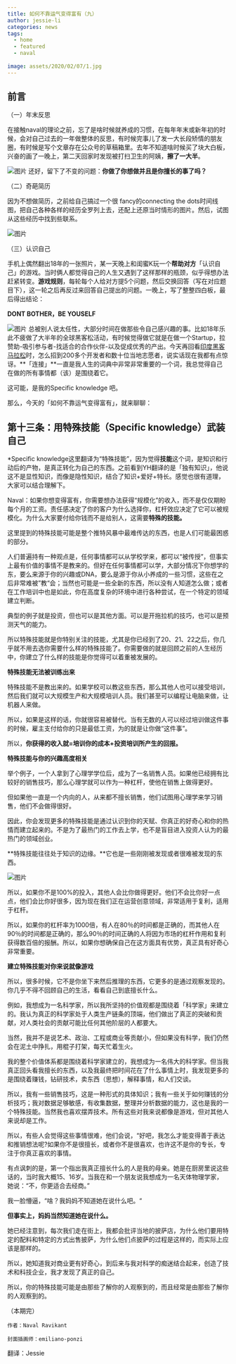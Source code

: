 ```yaml
---
title: 如何不靠运气变得富有（九）
author: jessie-li
categories: news
tags:
  - home
  - featured
  - naval
 
image: assets/2020/02/07/1.jpg
---
```

## 前言
（一）年末反思

在接触naval的理论之前，忘了是啥时候就养成的习惯，在每年年末或新年初的时候，会对自己过去的一年做整体的反思，有时候完事儿了发一大长段矫情的朋友圈，有时候是写个文章存在公众号的草稿箱里。去年不知道啥时候买了块大白板，兴奋的画了一晚上，第二天回家时发现被打扫卫生的阿姨，**擦了一大半**。

![图片](/assets/2020/02/07/2.png) 
还好，留下了不变的问题：**你做了你想做并且是你擅长的事了吗？**

（二）奇葩简历

因为不想做简历，之前给自己搞过一个很 fancy的connecting the dots时间线图，把自己各种各样的经历全罗列上去，还配上还原当时情形的图片。然后，试图从这些经历中找到些联系。

![图片](/assets/2020/02/07/3.png) 

（三）认识自己

手机上偶然翻出18年的一张照片，某一天晚上和闺蜜K玩一个**帮助对方**「认识自己」的游戏。当时俩人都觉得自己的人生又遇到了这样那样的瓶颈，似乎得想办法赶紧转变。**游戏规则**，每轮每个人给对方提5个问题，然后交换回答（写在对应题目下），这一轮之后再反过来回答自己提出的问题。一晚上，写了整整四白板，最后得出结论：

**DONT BOTHER，BE YOUSELF**

![图片](/assets/2020/02/07/4.png) 
总被别人说太任性，大部分时间在做那些令自己感兴趣的事。比如18年乐此不疲做了大半年的全球黑客松活动，有时候觉得做它就是在做一个Startup，拉赞助-吸引参与者-找适合的合作伙伴-以及促成优秀的产出。今天再回看[印度黑客马拉松](http://mp.weixin.qq.com/s?__biz=MzU5NjQxNzQ3Mw==&mid=2247483703&idx=1&sn=687f452fa00cb69b557400ae685ed754&chksm=fe624f99c915c68f8d8f6403ad7ba5715cb90c05550caf5024e9ac14ed3e8f90be7f88e67a9d&scene=21#wechat_redirect)时，怎么招到200多个开发者和数十位当地志愿者，说实话现在我都有点惊讶。**「连接」**一直是我人生的词典中非常非常重要的一个词，我总觉得自己在做的所有事情都（该）是围绕着它。

这可能，是我的Specific knowledge 吧。

那么，今天的「如何不靠运气变得富有」，就来聊聊：

## 第十三条：用特殊技能（Specific knowledge）武装自己
*Specific knowledge这里翻译为“特殊技能”，因为觉得**技能**这个词，是知识和行动后的产物，是真正转化为自己的东西。之前看到YH翻译的是「独有知识」，他说这不是显性知识，而像是隐性知识，结合了知识+爱好+特长。感觉也很有道理，大家可以结合理解下。

Naval：如果你想变得富有，你需要想办法获得“规模化”的收入，而不是仅仅期盼每个月的工资。责任感决定了你的客户为什么选择你，杠杆效应决定了它可以被规模化。为什么大家要付给你钱而不是给别人，这需要**特殊的技能。**

这里提到的特殊技能可能是整个推特风暴中最难传达的东西，也是人们可能最困惑的部分。

人们普遍持有一种观点是，任何事情都可以从学校学来，都可以“被传授”，但事实上最有价值的事情不是教来的。但好在任何事情都可以学，大部分情况下你想学的东，要么来源于你的兴趣或DNA，要么是源于你从小养成的一些习惯，这些在之后非常难被”教“会；当然也可能是一些全新的东西，所以没有人知道怎么做；或者在工作培训中也是如此，你在高度复杂的环境中进行各种尝试，在一个特定的领域建立判断。

典型的例子就是投资，但也可以是其他方面。可以是开拖拉机的技巧，也可以是预测天气的能力。

所以特殊技能就是你特别关注的技能，尤其是你已经到了20、21、22之后，你几乎就不用去选你需要什么样的特殊技能了。你需要做的就是回顾之前的人生经历中，你建立了什么样的技能是你觉得可以着重被发展的。

**特殊技能无法被训练出来**

特殊技能不是教出来的。如果学校可以教这些东西，那么其他人也可以接受培训，然后我们就可以大规模生产和大规模培训人员。我们甚至可以编程让电脑来做，让机器人来做。

所以，如果是这样的话，你就很容易被替代。当有无数的人可以经过培训做这件事的时候，雇主支付给你的只是最低工资，为的就是让你做“这件事”。

所以，**你获得的收入就=培训你的成本+投资培训所产生的回报。**

**特殊技能与你的兴趣高度相关**

举个例子，一个人拿到了心理学学位后，成为了一名销售人员。如果他已经拥有比较好的销售技巧，那么心理学就可以作为一种杠杆，使他在销售上做得更好。

但如果他一直是一个内向的人，从来都不擅长销售，他们试图用心理学来学习销售，他们不会做得很好。

因此，你会发现更多的特殊技能是通过认识到你的天赋、你真正的好奇心和你的热情而建立起来的。不是为了最热门的工作去上学，也不是盲目进入投资人认为的最热门的领域创业。

**特殊技能往往处于知识的边缘。**它也是一些刚刚被发现或者很难被发现的东西。

![图片](/assets/2020/02/07/5.png) 

所以，如果你不是100%的投入，其他人会比你做得更好。他们不会比你好一点点，他们会比你好很多，因为现在我们正在运营创意领域，非常适用于复利，适用于杠杆。

所以，如果你的杠杆率为1000倍，有人在80％的时间都是正确的，而其他人在90％的时间都是正确的，那么90％的时间正确的人将因为市场的杠杆作用和复利获得数百倍的报酬。所以，如果你想确保自己在这方面具有优势，真正具有好奇心非常重要。

**建立特殊技能对你来说就像游戏**

所以，很多时候，它不是你坐下来然后推理的东西，它更多的是通过观察发现的。你几乎不得不回顾自己的生活，看看自己到底擅长什么。

例如，我想成为一名科学家，所以我所坚持的价值观都是围绕着「科学家」来建立的。我认为真正的科学家处于人类生产链条的顶端，他们做出了真正的突破和贡献，对人类社会的贡献可能比任何其他阶层的人都要大。

当然，我并不是说艺术、政治、工程或商业等贡献小，但如果没有科学，我们仍然会在泥土中挣扎，用棍子打架，每天忙着生火。

我的整个价值体系都是围绕着科学家建立的，我想成为一名伟大的科学家。但当我真正回头看我擅长的东西，以及我最终把时间花在了什么事情上时，我发现更多的是围绕着赚钱，钻研技术，卖东西（思想），解释事情，和人们交谈。

所以，我有一些销售技巧，这是一种形式的具体知识；我有一些关于如何赚钱的分析技巧；我对数据足够敏感，有收集数据，整理并分析数据的能力，这也是我的一个特殊技能。当然我也喜欢摆弄技术。所有这些对我来说都像是游戏，但对其他人来说却是工作。

所以，有些人会觉得这些事情很难，他们会说，“好吧，我怎么才能变得善于表达和推销想法呢?如果你不是很擅长，或者你不是很喜欢，也许这不是你的专长，专注于你真正喜欢的事情。

有点讽刺的是，第一个指出我真正擅长什么的人是我的母亲。她是在厨房里说这些话的，当时我大概15、16岁。当我在和一个朋友说我想成为一名天体物理学家，她说：“不，你更适合去经商。”

我一脸懵逼，“啥？我妈妈不知道她在说什么吧。“

**但事实上，妈妈当然知道她在说什么。**

她已经注意到，每次我们走在街上，我都会批评当地的披萨店，为什么他们要用特定的配料和特定的方式出售披萨，为什么他们点披萨的过程是这样的，而实际上应该是那样的。

所以，她知道我对商业更有好奇心，到后来与我对科学的痴迷结合起来，创造了技术和科技企业，我才发现了真正的自己。

所以，你的特殊技能可能是由那些了解你的人观察到的，而且经常是由那些了解你的人观察到的。

（本期完）

	作者：Naval Ravikant

	封面插画师：emiliano-ponzi

  翻译：Jessie







